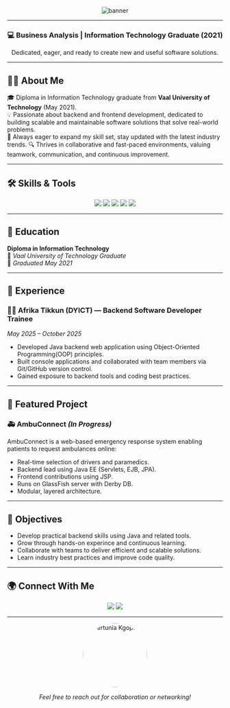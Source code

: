 <p align="center">
  <img src="https://capsule-render.vercel.app/api?type=waving&color=0abde3&height=200&section=header&text=Hi%20I'm%20Pertunia%20Kgopane!&fontSize=40&fontAlignY=35&desc=Aspiring%20Software%20Developer%20%7C%20Information%20Technology%20Graduate&descAlignY=55&animation=twinkling" alt="banner" />
</p>

---



<h3 align="center">💻 Business Analysis | Information Technology Graduate (2021)</h3>
<p align="center">Dedicated, eager, and ready to create new and useful software solutions.</p>

---

## 👩‍🎓 About Me

🎓  Diploma in Information Technology graduate from **Vaal University of Technology** (May 2021).  
💡  Passionate about backend and frontend development, dedicated to building scalable and maintainable software solutions that solve real-world problems.  
🌱  Always eager to expand my skill set, stay updated with the latest industry trends.
🔍  Thrives in collaborative and fast-paced environments, valuing teamwork, communication, and continuous improvement.

---

## 🛠️ Skills & Tools

<p align="center">
  <img src="https://img.shields.io/badge/Java-ED8B00?style=for-the-badge&logo=openjdk&logoColor=white" />
  <img src="https://img.shields.io/badge/HTML5-E34F26?style=for-the-badge&logo=html5&logoColor=white" />
  <img src="https://img.shields.io/badge/CSS3-1572B6?style=for-the-badge&logo=css3&logoColor=white" />
  <img src="https://img.shields.io/badge/Git-F05032?style=for-the-badge&logo=git&logoColor=white" />
  <img src="https://img.shields.io/badge/GitHub-181717?style=for-the-badge&logo=github&logoColor=white" />
</p>

---

## 🧠 Education

**Diploma in Information Technology**  
📍 *Vaal University of Technology Graduate*  
📅 *Graduated May 2021*

---

## 💼 Experience

### 👩‍💻 Afrika Tikkun (DYICT) — Backend Software Developer Trainee 
*May 2025 – October 2025*  
- Developed Java backend web application using Object-Oriented Programming(OOP) principles.  
- Built console applications and collaborated with team members via Git/GitHub version control.
- Gained exposure to backend tools and coding best practices.

---

## 🚀 Featured Project

### 🚑 AmbuConnect *(In Progress)*  
AmbuConnect is a web-based emergency response system enabling patients to request ambulances online:  
- Real-time selection of drivers and paramedics.  
- Backend lead using Java EE (Servlets, EJB, JPA).  
- Frontend contributions using JSP.  
- Runs on GlassFish server with Derby DB.  
- Modular, layered architecture.

---

## 🌟 Objectives

- Develop practical backend skills using Java and related tools.
- Grow through hands-on experince and continuous learning.
- Collaborate with teams to deliver efficient and scalable solutions.  
- Learn industry best practices and improve code quality.  
  

---

## 🌍 Connect With Me

<p align="center">
  <a href="mailto:pertuniapheladi78@gmail.com"><img src="https://img.shields.io/badge/Email-D14836?style=for-the-badge&logo=gmail&logoColor=white" /></a>
  <a href="https://linkedin.com/in/" target="_blank"><img src="https://img.shields.io/badge/LinkedIn-0A66C2?style=for-the-badge&logo=linkedin&logoColor=white" /></a>
</p>

---

<p align="center">
  <img src="https://avatars.githubusercontent.com/u/yourgithubid?v=4" alt="Pertunia Kgopane" width="150" style="border-radius: 50%;" />
</p>

<p align="center"><em>Feel free to reach out for collaboration or networking!</em></p>
